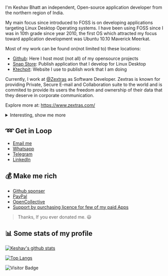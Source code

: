 I'm Keshav Bhatt an independent, Open-source application developer from the northern region of India.

My main focus since introduced to FOSS is on developing applications targeting Linux Desktop Operating systems. I have been using FOSS since I was in 10th grade since year 2010, the first OS which attracted my focus toward application development was Ubuntu 10.10 Maverick Meerkat. 

Most of my work can be found on(not limited to) these locations:

- [Github](https://github.com/keshavbhatt): Here I host most (not all) of my opensource projects 
- [Snap Store](https://snapcraft.io/search?q=keshavnrj): Publish application that I develop for Linux Desktop
- [Ktechpit](http://ktechpit.com): Website I use to publish work that I am doing

Currently, I work at [@Zextras](https://github.com/Zextras) as Software Developer. Zextras is known for providing Private, Secure E-mail and Collaboration suite to the world and is commited to provide its users the freedom and ownership of their data that they deserve in corporate communication.

Explore more at: https://www.zextras.com/

<details>
<summary>
  Interesting, show me more
</summary>

I completed my graduation in Biological Science (B.Sc) in the year 2015 and had a professional graduate degree in Education (B.Ed) in the year 2019. Currently, I am pursuing my post-graduation degree in Chemistry (M.Sc). I also have a foundation level diploma in Computer Applications ‘O’ Level by  [NIELIT](http://www.nielit.gov.in/).

[Know further about me here](https://imakefoss.org/curators/keshavbhatt/)  
</details>

## :loop: Get in Loop

 - [Email me](mailto:keshavnrj@gmail.com)
 - [Whatsapp](https://wa.me/917906565945?text=Hi%2C+reached+from+your+github+profile)
 - [Telegram](https://t.me/keshavmail68)
 - [LinkedIn](https://linkedin.com/in/keshavnrj/)
 
 ## :moneybag: Make me rich
 
 - [Github sponser](https://github.com/sponsors/keshavbhatt)
 - [PayPal](https://paypal.me/keshavnrj)
 - [OpenCollective](https://opencollective.com/keshav-bhatt)
 - [Support by purchasing licence for few of my paid Apps](https://snapcraft.io/search?q=keshavnrj)
 
 > Thanks, If you ever donated me. :smiley:
 
## :bar_chart: Some stats of my profile

[![Keshav's github stats](https://github-readme-stats.vercel.app/api?username=keshavbhatt&show_icons=true&theme=merko)](https://github.com/anuraghazra/github-readme-stats)

[![Top Langs](https://github-readme-stats.vercel.app/api/top-langs/?username=keshavbhatt&layout=compact&theme=merko)](https://github.com/anuraghazra/github-readme-stats)

![Visitor Badge](https://visitor-badge.laobi.icu/badge?page_id=keshavbhatt)
